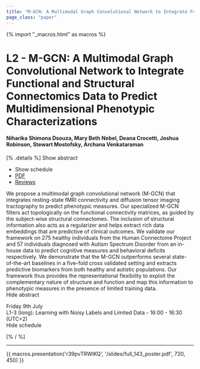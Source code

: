 ```yaml
---
title: "M-GCN: A Multimodal Graph Convolutional Network to Integrate Functional and Structural Connectomics Data to Predict Multidimensional Phenotypic Characterizations"
page_class: "paper"
---
```


{% import "_macros.html" as macros %}

# L2 - M-GCN: A Multimodal Graph Convolutional Network to Integrate Functional and Structural Connectomics Data to Predict Multidimensional Phenotypic Characterizations

#### Niharika Shimona Dsouza, Mary Beth Nebel, Deana Crocetti, Joshua Robinson, Stewart Mostofsky, Archana Venkataraman

[% .details %]
<a class="toggle_visibility" data-selector=".abstract" data-level="3">Show abstract</a>
- <a class="toggle_visibility" data-selector=".schedule" data-level="3">Show schedule</a>
- <a href="/proceedings/dsouza21.pdf">PDF</a>
- <a href="https://openreview.net/forum?id=ud-iBiED9zb">Reviews</a>

<p>
    <span class="abstract">
        We propose a multimodal graph convolutional network (M-GCN) that integrates resting-state fMRI connectivity and diffusion tensor imaging tractography to predict phenotypic measures. Our specialized M-GCN filters act topologically on the functional connectivity matrices, as guided by the subject-wise structural connectomes. The inclusion of structural information also acts as a regularizer and helps extract rich data embeddings that are predictive of clinical outcomes. We validate our framework on 275 healthy individuals from the Human Connectome Project and 57 individuals diagnosed with Autism Spectrum Disorder from an in-house data to predict cognitive measures and behavioral deficits respectively. We demonstrate that the M-GCN outperforms several state-of-the-art baselines in a five-fold cross validated setting and extracts predictive biomarkers from both healthy and autistic populations. Our framework thus provides the representational flexibility to exploit the complementary nature of structure and function and map this information to phenotypic measures in the presence of limited training data.
        <br>
        <span class="actions"><a class="toggle_visibility" data-level="2">Hide abstract</a></span>
    </span>
</p>

<p>
    <span class="schedule">
         Friday 9th July<br>L1-3 (long): Learning with Noisy Labels and Limited Data - 16:00 - 16:30 (UTC+2)
        <br>
        <span class="actions"><a class="toggle_visibility" data-level="2">Hide schedule</a></span>
    </span>
</p>

[% / %]


---

{{ macros.presentation('r39pvTRWlKQ', '/slides/full_143_poster.pdf', 720, 450) }}
